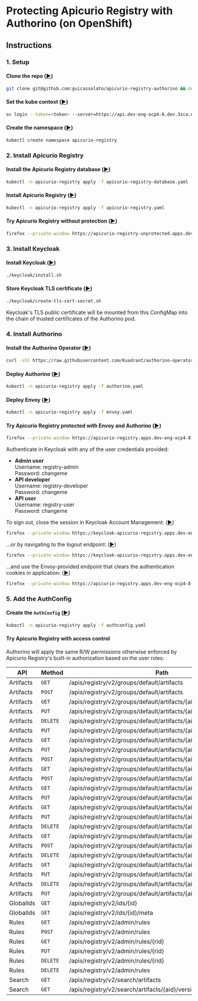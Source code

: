 # Protecting Apicurio Registry with Authorino (on OpenShift)

## Instructions

### 1. Setup

#### Clone the repo ([▶︎](didact://?commandId=vscode.didact.sendNamedTerminalAString&text=newTerminal$$git%20clone%20git@github.com:guicassolato/apicurio-registry-authorino%20&&%20cd%20apicurio-registry-authorino))

```sh
git clone git@github.com:guicassolato/apicurio-registry-authorino && cd apicurio-registry-authorino
```

#### Set the kube context ([▶︎](didact://?commandId=vscode.didact.sendNamedTerminalAString&text=newTerminal$$oc%20login%20--token=<token>%20--server=https://api.dev-eng-ocp4-8.dev.3sca.net:6443))

```sh
oc login --token=<token> --server=https://api.dev-eng-ocp4-8.dev.3sca.net:6443
```

#### Create the namespace ([▶︎](didact://?commandId=vscode.didact.sendNamedTerminalAString&text=newTerminal$$kubectl%20create%20namespace%20apicurio-registry))

```sh
kubectl create namespace apicurio-registry
```

### 2. Install Apicurio Registry

#### Install the Apicurio Registry database ([▶︎](didact://?commandId=vscode.didact.sendNamedTerminalAString&text=newTerminal$$kubectl%20-n%20apicurio-registry%20apply%20-f%20apicurio-registry-database.yaml))

```sh
kubectl -n apicurio-registry apply -f apicurio-registry-database.yaml
```

#### Install Apicurio Registry ([▶︎](didact://?commandId=vscode.didact.sendNamedTerminalAString&text=newTerminal$$kubectl%20-n%20apicurio-registry%20apply%20-f%20apicurio-registry.yaml))

```sh
kubectl -n apicurio-registry apply -f apicurio-registry.yaml
```

#### Try Apicurio Registry without protection ([▶︎](didact://?commandId=vscode.didact.sendNamedTerminalAString&text=newTerminal$$firefox%20--private-window%20https://apicurio-registry-unprotected.apps.dev-eng-ocp4-8.dev.3sca.net))

```sh
firefox --private-window https://apicurio-registry-unprotected.apps.dev-eng-ocp4-8.dev.3sca.net
```

### 3. Install Keycloak

#### Install Keycloak ([▶︎](didact://?commandId=vscode.didact.sendNamedTerminalAString&text=newTerminal$$./keycloak/install.sh))

```sh
./keycloak/install.sh
```

#### Store Keycloak TLS certificate ([▶︎](didact://?commandId=vscode.didact.sendNamedTerminalAString&text=newTerminal$$./keycloak/create-tls-cert-secret.sh))

```sh
./keycloak/create-tls-cert-secret.sh
```

Keycloak's TLS public certificate will be mounted from this ConfigMap into the chain of trusted certificates of the Authorino pod.

### 4. Install Authorino

#### Install the Authorino Operator ([▶︎](didact://?commandId=vscode.didact.sendNamedTerminalAString&text=newTerminal$$curl%20-sSl%20https://raw.githubusercontent.com/Kuadrant/authorino-operator/volumes/config/deploy/manifests.yaml%20%7C%20sed%20's/quay.io%5C/3scale%5C/authorino-operator:v0.0.1/quay.io%5C/guicassolato%5C/authorino:operator-pr20/g'%20%7C%20kubectl%20apply%20-f%20-))

```sh
curl -sSl https://raw.githubusercontent.com/Kuadrant/authorino-operator/volumes/config/deploy/manifests.yaml | sed 's/quay.io\/3scale\/authorino-operator:v0.0.1/quay.io\/guicassolato\/authorino:operator-pr20/g' | kubectl apply -f -
```

#### Deploy Authorino ([▶︎](didact://?commandId=vscode.didact.sendNamedTerminalAString&text=newTerminal$$kubectl%20-n%20apicurio-registry%20apply%20-f%20authorino.yaml))

```sh
kubectl -n apicurio-registry apply -f authorino.yaml
```

#### Deploy Envoy ([▶︎](didact://?commandId=vscode.didact.sendNamedTerminalAString&text=newTerminal$$kubectl%20-n%20apicurio-registry%20apply%20-f%20envoy.yaml))

```sh
kubectl -n apicurio-registry apply -f envoy.yaml
```

#### Try Apicurio Registry protected with Envoy and Authorino ([▶︎](didact://?commandId=vscode.didact.sendNamedTerminalAString&text=newTerminal$$firefox%20--private-window%20https://apicurio-registry.apps.dev-eng-ocp4-8.dev.3sca.net))

```sh
firefox --private-window https://apicurio-registry.apps.dev-eng-ocp4-8.dev.3sca.net
```

Authenticate in Keycloak with any of the user credentials provided:

- **Admin user**<br/>
    Username: registry-admin<br/>
    Password: changeme<br/>
- **API developer**<br/>
    Username: registry-developer<br/>
    Password: changeme<br/>
- **API user**<br/>
    Username: registry-user<br/>
    Password: changeme<br/>

To sign out, close the session in Keycloak Account Management: ([▶︎](didact://?commandId=vscode.didact.sendNamedTerminalAString&text=newTerminal$$firefox%20--private-window%20https://keycloak-apicurio-registry.apps.dev-eng-ocp4-8.dev.3sca.net/auth/realms/apicurio-registry/account))

```sh
firefox --private-window https://keycloak-apicurio-registry.apps.dev-eng-ocp4-8.dev.3sca.net/auth/realms/apicurio-registry/account
```

...or by navigating to the logout endpoint: ([▶︎](didact://?commandId=vscode.didact.sendNamedTerminalAString&text=newTerminal$$firefox%20--private-window%20https://keycloak-apicurio-registry.apps.dev-eng-ocp4-8.dev.3sca.net/auth/realms/apicurio-registry/protocol/openid-connect/logout))

```sh
firefox --private-window https://keycloak-apicurio-registry.apps.dev-eng-ocp4-8.dev.3sca.net/auth/realms/apicurio-registry/protocol/openid-connect/logout
```

...and use the Envoy-provided endpoint that clears the authentication cookies in application: ([▶︎](didact://?commandId=vscode.didact.sendNamedTerminalAString&text=newTerminal$$firefox%20--private-window%20https://apicurio-registry.apps.dev-eng-ocp4-8.dev.3sca.net/signout))

```sh
firefox --private-window https://apicurio-registry.apps.dev-eng-ocp4-8.dev.3sca.net/signout
```

### 5. Add the AuthConfig

#### Create the `AuthConfig` ([▶︎](didact://?commandId=vscode.didact.sendNamedTerminalAString&text=newTerminal$$kubectl%20-n%20apicurio-registry%20apply%20-f%20authconfig.yaml))

```sh
kubectl -n apicurio-registry apply -f authconfig.yaml
```

#### Try Apicurio Registry with access control

Authorino will apply the same R/W permissions otherwise enforced by Apicurio Registry's built-in authorization based on the user roles:

| API       | Method   | Path                                                                  | Permission |
| --------- | -------- | --------------------------------------------------------------------- |:----------:|
| Artifacts | `GET`    | /apis/registry/v2/groups/default/artifacts                            | Read       |
| Artifacts | `POST`   | /apis/registry/v2/groups/default/artifacts                            | Write      |
| Artifacts | `GET`    | /apis/registry/v2/groups/default/artifacts/{aid}                      | Read       |
| Artifacts | `PUT`    | /apis/registry/v2/groups/default/artifacts/{aid}                      | Write      |
| Artifacts | `DELETE` | /apis/registry/v2/groups/default/artifacts/{aid}                      | Write      |
| Artifacts | `PUT`    | /apis/registry/v2/groups/default/artifacts/{aid}/state                | Write      |
| Artifacts | `GET`    | /apis/registry/v2/groups/default/artifacts/{aid}/meta                 | Read       |
| Artifacts | `PUT`    | /apis/registry/v2/groups/default/artifacts/{aid}/meta                 | Write      |
| Artifacts | `POST`   | /apis/registry/v2/groups/default/artifacts/{aid}/meta                 | Read       |
| Artifacts | `GET`    | /apis/registry/v2/groups/default/artifacts/{aid}/versions             | Read       |
| Artifacts | `POST`   | /apis/registry/v2/groups/default/artifacts/{aid}/versions             | Write      |
| Artifacts | `GET`    | /apis/registry/v2/groups/default/artifacts/{aid}/versions/{vid}       | Read       |
| Artifacts | `PUT`    | /apis/registry/v2/groups/default/artifacts/{aid}/versions/{vid}/state | Write      |
| Artifacts | `GET`    | /apis/registry/v2/groups/default/artifacts/{aid}/versions/{vid}/meta  | Read       |
| Artifacts | `PUT`    | /apis/registry/v2/groups/default/artifacts/{aid}/versions/{vid}/meta  | Write      |
| Artifacts | `DELETE` | /apis/registry/v2/groups/default/artifacts/{aid}/versions/{vid}/meta  | Write      |
| Artifacts | `GET`    | /apis/registry/v2/groups/default/artifacts/{aid}/rules                | Read       |
| Artifacts | `POST`   | /apis/registry/v2/groups/default/artifacts/{aid}/rules                | Write      |
| Artifacts | `DELETE` | /apis/registry/v2/groups/default/artifacts/{aid}/rules                | Write      |
| Artifacts | `GET`    | /apis/registry/v2/groups/default/artifacts/{aid}/rules/{rid}          | Read       |
| Artifacts | `PUT`    | /apis/registry/v2/groups/default/artifacts/{aid}/rules/{rid}          | Write      |
| Artifacts | `DELETE` | /apis/registry/v2/groups/default/artifacts/{aid}/rules/{rid}          | Write      |
| Artifacts | `PUT`    | /apis/registry/v2/groups/default/artifacts/{aid}/test                 | Read       |
| GlobalIds | `GET`    | /apis/registry/v2/ids/{id}                                            | Read       |
| GlobalIds | `GET`    | /apis/registry/v2/ids/{id}/meta                                       | Read       |
| Rules     | `GET`    | /apis/registry/v2/admin/rules                                         | Admin      |
| Rules     | `POST`   | /apis/registry/v2/admin/rules                                         | Admin      |
| Rules     | `GET`    | /apis/registry/v2/admin/rules/{rid}                                   | Admin      |
| Rules     | `PUT`    | /apis/registry/v2/admin/rules/{rid}                                   | Admin      |
| Rules     | `DELETE` | /apis/registry/v2/admin/rules/{rid}                                   | Admin      |
| Rules     | `DELETE` | /apis/registry/v2/admin/rules                                         | Admin      |
| Search    | `GET`    | /apis/registry/v2/search/artifacts                                    | Read       |
| Search    | `GET`    | /apis/registry/v2/search/artifacts/{aid}/versions                     | Read       |

